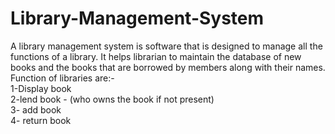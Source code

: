 # Library-Management-System
A library management system is software that is designed to manage all the functions of a library. It helps librarian to maintain the database of new books and the books that are borrowed by members along with their names.
Function of libraries are:-<br>
1-Display book<br>
2-lend book - (who owns the book if not present)<br>
3- add book<br>
4- return book<br>
